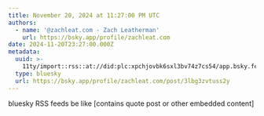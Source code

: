 ```yaml
---
title: November 20, 2024 at 11:27:00 PM UTC
authors:
  - name: '@zachleat.com - Zach Leatherman'
    url: https://bsky.app/profile/zachleat.com
date: 2024-11-20T23:27:00.000Z
metadata:
  uuid: >-
    11ty/import::rss::at://did:plc:xpchjovbk6sxl3bv74z7cs54/app.bsky.feed.post/3lbg3zvtuss2y
  type: bluesky
  url: https://bsky.app/profile/zachleat.com/post/3lbg3zvtuss2y
---
```

bluesky RSS feeds be like \[contains quote post or other embedded content\]